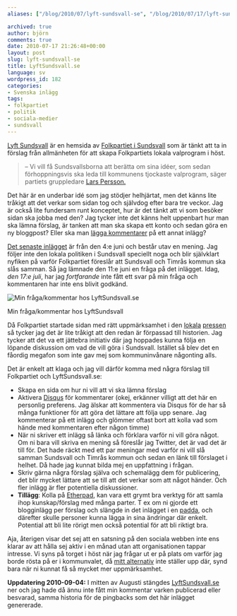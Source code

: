 ```yaml
---
aliases: ["/blog/2010/07/lyft-sundsvall-se", "/blog/2010/07/17/lyft-sundsvall-se"]

archived: true
author: björn
comments: true
date: 2010-07-17 21:26:48+00:00
layout: post
slug: lyft-sundsvall-se
title: LyftSundsvall.se
language: sv
wordpress_id: 182
categories:
- Svenska inlägg
tags:
- folkpartiet
- politik
- sociala-medier
- sundsvall
---
```




[Lyft Sundsvall][ly-su] är en hemsida av [Folkpartiet i Sundsvall][fp-sundsvall] som är tänkt att ta in förslag från allmänheten för att skapa Folkpartiets lokala valprogram i höst.

> – Vi vill få Sundsvallsborna att berätta om sina idéer, som sedan förhoppningsvis ska leda till kommunens tjockaste valprogram, säger partiets gruppledare [Lars Persson.][st]

Det här är en underbar idé som jag stödjer helhjärtat, men det känns lite tråkigt att det verkar som sidan tog och självdog efter bara tre veckor. Jag är också lite fundersam runt konceptet, hur är det tänkt att vi som besöker sidan ska jobba med den? Jag tycker inte det känns helt uppenbart hur man ska lämna förslag, är tanken att man ska skapa ett konto och sedan göra en ny bloggpost? Eller ska man [lägga kommentarer][kommentar] på ett annat inlägg?

[Det senaste inlägget][senaste-inlägg] är från den 4:e juni och består utav en mening. Jag följer inte den lokala politiken i Sundsvall speciellt noga och blir självklart nyfiken på varför Folkpartiet föreslår att Sundsvall och Timrås kommun ska slås samman. Så jag lämnade den 11:e juni en fråga på det inlägget. Idag, *den 17:e juli*, har jag *fortfarande* inte fått ett svar på min fråga och kommentaren har inte ens blivit godkänd.




![Min fråga/kommentar hos LyftSundsvall.se](/files/uploads/2010/07/Screen-shot-2010-07-17-at-8.00.35-PM.png)


Min fråga/kommentar hos LyftSundsvall






Då Folkpartiet startade sidan med rätt uppmärksamhet i den [lokala][st] [pressen][dagbladet] så tycker jag det är lite tråkigt att den redan är förpassad till historien. Jag tycker att det va ett jättebra initiativ där jag hoppades kunna följa en löpande diskussion om vad de vill göra i Sundsvall. Istället så blev det en fåordig megafon som inte gav mej som kommuninvånare någonting alls.

Det är enkelt att klaga och jag vill därför komma med några förslag till Folkpartiet och LyftSundsvall.se:

* Skapa en sida om hur ni vill att vi ska lämna förslag
* Aktivera [Disqus](http://disqus.com/) för kommentarer (okej, erkänner villigt att det här en personlig preferens. Jag älskar att kommentera via Disqus för de har så många funktioner för att göra det lättare att följa upp senare. Jag kommenterar på ett inlägg och glömmer oftast bort att kolla vad som hände med kommentaren efter någon timme)
* När ni skriver ett inlägg så länka och förklara varför ni vill göra något. Om ni bara vill skriva en mening så föreslår jag Twitter, det är vad det är till för. Det hade räckt med ett par meningar med varför ni vill slå samman Sundsvall och Timrås kommun och sedan en länk till förslaget i helhet. Då hade jag kunnat bilda mej en uppfattning i frågan.
* Skriv gärna några förslag själva och schemalägg dem för publicering, det blir mycket lättare att se till att det verkar som att något händer. Och fler inlägg är fler potentiella diskussioner. 
* **Tillägg**: Kolla på [Etherpad], kan vara ett grymt bra verktyg för att samla ihop kunskap/förslag med många parter. T ex om ni gjorde ett blogginlägg per förslag och slängde in det inlägget i en [padda], och därefter skulle personer kunna lägga in sina ändringar där enkelt. Potential att bli lite rörigt men också potential för att bli riktigt bra. 

Aja, återigen visar det sej att en satsning på den sociala webben inte ens klarar av att hålla sej aktiv i en månad utan att organisationen tappar intresse. Vi syns på torget i höst när jag frågar ut er på plats om varför jag borde rösta på er i kommunvalet, då [mitt alternativ] inte ställer upp där, synd bara när ni kunnat få så mycket mer uppmärksamhet.

**Uppdatering 2010-09-04:** I mitten av Augusti stängdes [LyftSundsvall.se][ly-su] ner och jag hade då ännu inte fått min kommentar varken publicerad eller besvarad, samma historia för de pingbacks som det här inlägget genererade.

[ly-su]:http://lyftsundsvall.se/
[fp-sundsvall]:http://www.folkpartiet.se/Folkpartiet-nara-dig/Vasternorrlands-lan/Kommuner/Sundsvall/
[st]:http://st.nu/start/sundsvall/1.2034613-folket-ska-lyfta-folkpartiet
[dagbladet]:http://dagbladet.se/nyheter/sundsvall/1.2033638-folkpartiet-tar-valjarna-till-hjalp-med-valprogrammet
[senaste-inlägg]:http://lyftsundsvall.se/2010/06/norrlands-storsta-stad/
[min-kommentar-bild]:http://sanitarium.se/files/uploads/2010/07/Screen-shot-2010-07-17-at-8.00.35-PM.png
[kommentar]:http://lyftsundsvall.se/2010/05/parboendegaranti/comment-page-1/#comment-15
[mitt alternativ]:http://piratpartiet.se/
[Etherpad]:http://etherpad.org/
[padda]:http://piratepad.net/cD4FXcIbfe
